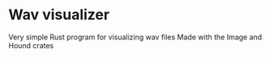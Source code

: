 # Wav visualizer
 Very simple Rust program for visualizing wav files
 Made with the Image and Hound crates

